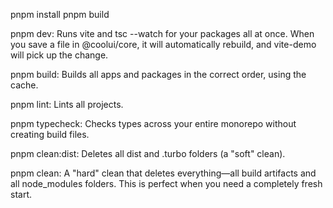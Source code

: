 pnpm install
pnpm build


pnpm dev: Runs vite and tsc --watch for your packages all at once. When you save a file in @coolui/core, it will automatically rebuild, and vite-demo will pick up the change.

pnpm build: Builds all apps and packages in the correct order, using the cache.

pnpm lint: Lints all projects.

pnpm typecheck: Checks types across your entire monorepo without creating build files.

pnpm clean:dist: Deletes all dist and .turbo folders (a "soft" clean).

pnpm clean: A "hard" clean that deletes everything—all build artifacts and all node_modules folders. This is perfect when you need a completely fresh start.